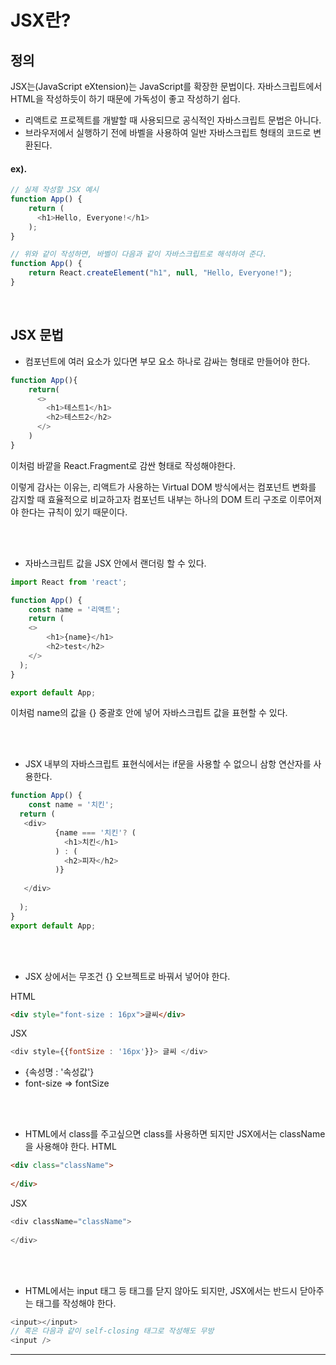 # JSX란?

## 정의
JSX는(JavaScript eXtension)는 JavaScript를 확장한 문법이다. 자바스크립트에서 HTML을 작성하듯이 하기 때문에 가독성이 좋고 작성하기 쉽다.
- 리액트로 프로젝트를 개발할 때 사용되므로 공식적인 자바스크립트 문법은 아니다.
- 브라우저에서 실행하기 전에 바벨을 사용하여 일반 자바스크립트 형태의 코드로 변환된다.

#### ex).
```JavaScript
// 실제 작성할 JSX 예시
function App() {
	return (
      <h1>Hello, Everyone!</h1>
    );
}

// 위와 같이 작성하면, 바벨이 다음과 같이 자바스크립트로 해석하여 준다.
function App() {
	return React.createElement("h1", null, "Hello, Everyone!");
}
```

<br>

## JSX 문법
- 컴포넌트에 여러 요소가 있다면 부모 요소 하나로 감싸는 형태로 만들어야 한다.
```JavaScript
function App(){
    return(
      <>
        <h1>테스트1</h1>
        <h2>테스트2</h2>
      </>
    )
}
```

이처럼 바깥을 React.Fragment로 감싼 형태로 작성해야한다.

이렇게 감사는 이유는, 리액트가 사용하는 Virtual DOM 방식에서는 컴포넌트 변화를 감지할 때 효율적으로 비교하고자 컴포넌트 내부는 하나의 DOM 트리 구조로 이루어져야 한다는 규칙이 있기 때문이다. 

<br><br>

- 자바스크립트 값을 JSX 안에서 랜더링 할 수 있다.
```JavaScript
import React from 'react';

function App() {
	const name = '리액트';
    return (
    <>
    	<h1>{name}</h1>
        <h2>test</h2>
    </>
  );
}

export default App;
```
이처럼 name의 값을 {} 중괄호 안에 넣어 자바스크립트 값을 표현할 수 있다.

<br><br>

- JSX 내부의 자바스크립트 표현식에서는 if문을 사용할 수 없으니 삼항 연산자를 사용한다.
```JavaScript
function App() {
    const name = '치킨';
  return (
   <div>
          {name === '치킨'? (
          	<h1>치킨</h1>
          ) : (
          	<h2>피자</h2>
          )}
      
   </div>
      
  );
}
export default App;
```

<br><br>

- JSX 상에서는 무조건 {} 오브젝트로 바꿔서 넣어야 한다.

HTML
```html
<div style="font-size : 16px">글씨</div>
```

JSX
```JavaScript
<div style={{fontSize : '16px'}}> 글씨 </div>
```
- {속성명 : '속성값'}
- font-size => fontSize

<br><br>

- HTML에서 class를 주고싶으면 class를 사용하면 되지만 JSX에서는 className을 사용해야 한다.
HTML
```html
<div class="className">
    
</div>
```

JSX
```JavaScript
<div className="className">
    
</div>
```

<br><br>

- HTML에서는 input 태그 등 태그를 닫지 않아도 되지만, JSX에서는 반드시 닫아주는 태그를 작성해야 한다.
```JavaScript
<input></input>
// 혹은 다음과 같이 self-closing 태그로 작성해도 무방
<input />
```

<hr>
